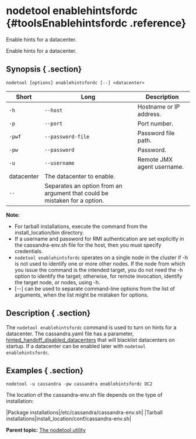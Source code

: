 # nodetool enablehintsfordc {#toolsEnablehintsfordc .reference}

Enable hints for a datacenter.

Enable hints for a datacenter.

## Synopsis { .section}

```language-bash
nodetool [options] enablehintsfordc [--] <datacenter>
```

|Short|Long|Description|
|-----|----|-----------|
|`-h`|`--host`|Hostname or IP address.|
|`-p`|`--port`|Port number.|
|`-pwf`|`--password-file`|Password file path.|
|`-pw`|`--password`|Password.|
|`-u`|`--username`|Remote JMX agent username.|
|datacenter|The datacenter to enable.|
|`--`|Separates an option from an argument that could be mistaken for a option.|

**Note:** 

-   For tarball installations, execute the command from the install\_location/bin directory.
-   If a username and password for RMI authentication are set explicitly in the cassandra-env.sh file for the host, then you must specify credentials.
-   `nodetool enablehintsfordc` operates on a single node in the cluster if -h is not used to identify one or more other nodes. If the node from which you issue the command is the intended target, you do not need the -h option to identify the target; otherwise, for remote invocation, identify the target node, or nodes, using -h.
-   \[--\] can be used to separate command-line options from the list of arguments, when the list might be mistaken for options.

## Description { .section}

The `nodetool enablehintsfordc` command is used to turn on hints for a datacenter. The cassandra.yaml file has a parameter, [hinted\_handoff\_disabled\_datacenters](../configuration/configCassandra_yaml.md#hinted_handoff_disabled_datacenters) that will blacklist datacenters on startup. If a datacenter can be enabled later with `nodetool enablehintsfordc`.

## Examples { .section}

```language-bash
nodetool -u cassandra -pw cassandra enablehintsfordc DC2
```

The location of the cassandra-env.sh file depends on the type of installation:

|Package installations|/etc/cassandra/cassandra-env.sh|
|Tarball installations|install\_location/conf/cassandra-env.sh|

**Parent topic:** [The nodetool utility](../../cassandra/tools/toolsNodetool.md)

